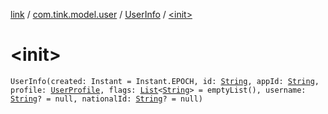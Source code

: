 [link](../../index.md) / [com.tink.model.user](../index.md) / [UserInfo](index.md) / [&lt;init&gt;](./-init-.md)

# &lt;init&gt;

`UserInfo(created: Instant = Instant.EPOCH, id: `[`String`](https://kotlinlang.org/api/latest/jvm/stdlib/kotlin/-string/index.html)`, appId: `[`String`](https://kotlinlang.org/api/latest/jvm/stdlib/kotlin/-string/index.html)`, profile: `[`UserProfile`](../-user-profile/index.md)`, flags: `[`List`](https://kotlinlang.org/api/latest/jvm/stdlib/kotlin.collections/-list/index.html)`<`[`String`](https://kotlinlang.org/api/latest/jvm/stdlib/kotlin/-string/index.html)`> = emptyList(), username: `[`String`](https://kotlinlang.org/api/latest/jvm/stdlib/kotlin/-string/index.html)`? = null, nationalId: `[`String`](https://kotlinlang.org/api/latest/jvm/stdlib/kotlin/-string/index.html)`? = null)`